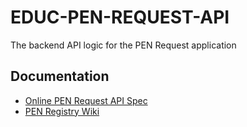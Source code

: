 # EDUC-PEN-REQUEST-API
The backend API logic for the PEN Request application

## Documentation
* [Online PEN Request API Spec](https://penrequest.docs.apiary.io/)
* [PEN Registry Wiki](https://github.com/bcgov/EDUC-PEN/wiki)
